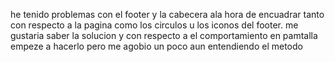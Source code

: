 he tenido problemas con el footer y la cabecera ala hora de encuadrar tanto con respecto a la pagina como los circulos u los iconos del footer. me gustaria saber la solucion y con respecto a el comportamiento en pamtalla empeze a hacerlo pero me agobio un poco aun entendiendo el metodo